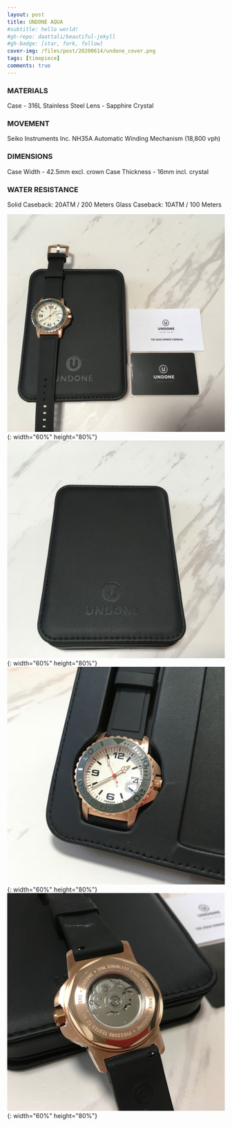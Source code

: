 ```yaml
---
layout: post
title: UNDONE AQUA
#subtitle: hello world!
#gh-repo: daattali/beautiful-jekyll
#gh-badge: [star, fork, follow]
cover-img: /files/post/20200614/undone_cover.png
tags: [timepiece]
comments: true
---
```


### MATERIALS
Case - 316L Stainless Steel
Lens - Sapphire Crystal
### MOVEMENT
Seiko Instruments Inc. NH35A Automatic Winding Mechanism (18,800 vph)
### DIMENSIONS
Case Width - 42.5mm excl. crown
Case Thickness - 16mm incl. crystal
### WATER RESISTANCE
Solid Caseback: 20ATM / 200 Meters
Glass Caseback: 10ATM / 100 Meters

![title](/files/post/20200614/undone_1.jpeg){: width="60%" height="80%"}
![title](/files/post/20200614/undone_2.jpeg){: width="60%" height="80%"}
![title](/files/post/20200614/undone_3.jpeg){: width="60%" height="80%"}
![title](/files/post/20200614/undone_4.jpeg){: width="60%" height="80%"}
